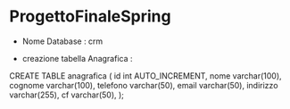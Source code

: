 # ProgettoFinaleSpring

- Nome Database : crm

- creazione tabella Anagrafica :

CREATE TABLE anagrafica (
    id int AUTO_INCREMENT,
    nome varchar(100),
    cognome varchar(100),
    telefono varchar(50),
    email varchar(50),
    indirizzo varchar(255),
    cf varchar(50),
);
